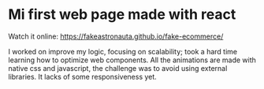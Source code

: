 # Mi first web page made with react

Watch it online: https://fakeastronauta.github.io/fake-ecommerce/

I worked on improve my logic, focusing on scalability; took a hard time learning how to optimize web components. All the animations are made with native css and javascript, the challenge was to avoid using external libraries. It lacks of some responsiveness yet.
